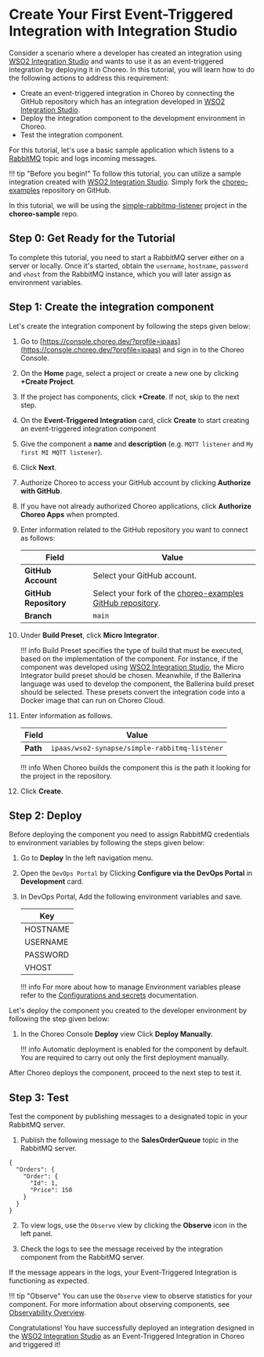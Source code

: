 # Create Your First Event-Triggered Integration with Integration Studio

Consider a scenario where a developer has created an integration using [WSO2 Integration Studio](https://wso2.com/integration/integration-studio/) and wants to use it as an event-triggered integration by deploying it in Choreo. In this tutorial, you will learn how to do the following actions to address this requirement:

- Create an event-triggered integration in Choreo by connecting the GitHub repository which has an integration developed in [WSO2 Integration Studio](https://wso2.com/integration/integration-studio/).
- Deploy the integration component to the development environment in Choreo.
- Test the integration component.

For this tutorial, let's use a basic sample application which listens to a [RabbitMQ](https://www.rabbitmq.com/) topic and logs incoming messages.

!!! tip "Before you begin!"
    To follow this tutorial, you can utilize a sample integration created with [WSO2 Integration Studio](https://wso2.com/integration/integration-studio/). Simply fork the [choreo-examples](https://github.com/wso2/choreo-examples) repository on GitHub.

In this tutorial, we will be using the [simple-rabbitmq-listener](https://github.com/wso2/choreo-examples/tree/main/ipaas/wso2-synapse/simple-rabbitmq-listener) project in the **choreo-sample** repo. 

## Step 0: Get Ready for the Tutorial

To complete this tutorial, you need to start a RabbitMQ server either on a server or locally. Once it's started, obtain the `username`, `hostname`, `password` and `vhost` from the RabbitMQ instance, which you will later assign as environment variables. 


## Step 1: Create the integration component

Let's create the integration component by following the steps given below:

1. Go to [https://console.choreo.dev/?profile=ipaas](https://console.choreo.dev/?profile=ipaas) and sign in to the Choreo Console.

2. On the **Home** page, select a project or create a new one by clicking **+Create Project**.

3. If the project has components, click **+Create**. If not, skip to the next step.

4. On the **Event-Triggered Integration** card, click **Create** to start creating an event-triggered integration component

5. Give the component a **name** and **description** (e.g. `MQTT listener` and `My first MI MQTT listener`).

6. Click **Next**.

7. Authorize Choreo to access your GitHub account by clicking **Authorize with GitHub**.

8. If you have not already authorized Choreo applications, click **Authorize Choreo Apps** when prompted.

9.  Enter information related to the GitHub repository you want to connect as follows:

     | **Field**             | **Value**                                                                                             |
     |-----------------------|-------------------------------------------------------------------------------------------------------|
     | **GitHub Account**    | Select your GitHub account.                                                                           |
     | **GitHub Repository** | Select your fork of the [choreo-examples GitHub repository](https://github.com/wso2/choreo-examples). |
     | **Branch**            | `main`                                                                                                |

10. Under **Build Preset**, click **Micro Integrator**.

     !!! info
        Build Preset specifies the type of build that must be executed, based on the implementation of the component. For instance, if the component was developed using [WSO2 Integration Studio](https://wso2.com/integration/integration-studio/), the Micro Integrator build preset should be chosen. Meanwhile, if the Ballerina language was used to develop the component, the Ballerina build preset should be selected. These presets convert the integration code into a Docker image that can run on Choreo Cloud.


11. Enter information as follows.

     | **Field**             | **Value**                                      |
     |-----------------------|------------------------------------------------|
     | **Path**              | `ipaas/wso2-synapse/simple-rabbitmq-listener`  |


    !!! info
        When Choreo builds the component this is the path it looking for the project in the repository.
 
1.  Click **Create**.


## Step 2: Deploy
Before deploying the component you need to assign RabbitMQ credentials to environment variables by following the steps given below:

1. Go to **Deploy** In the left navigation menu.
2. Open the `DevOps Portal` by Clicking **Configure via the DevOps Portal** in **Development** card.
3. In DevOps Portal, Add the following environment variables and save.  
   
    | **Key**    |
    |------------|
    | HOSTNAME   | 
    | USERNAME   |
    | PASSWORD   | 
    | VHOST      | 

    !!! info
        For more about how to manage Environment variables please refer to the [Configurations and secrets](../../devops/devops-portal.md) documentation.

Let's deploy the component you created to the developer environment by following the step given below:

1. In the Choreo Console **Deploy** view Click **Deploy Manually**.

    !!! info
        Automatic deployment is enabled for the component by default. You are required to carry out only the first deployment manually.

After Choreo deploys the component, proceed to the next step to test it.

## Step 3: Test

Test the component by publishing messages to a designated topic in your RabbitMQ server.
 
1. Publish the following message to the **SalesOrderQueue** topic in the RabbitMQ server.

```
{
  "Orders": {
    "Order": {
      "Id": 1,
      "Price": 150
    }
  }
}
```

2. To view logs, use the `Observe` view by clicking the **Observe** icon in the left panel.

3. Check the logs to see the message received by the integration component from the RabbitMQ server. 

If the message appears in the logs, your Event-Triggered Integration is functioning as expected.

!!! tip "Observe"
    You can use the `Observe` view to observe statistics for your component. For more information about observing components, see [Observability Overview](../../observe-and-analyze/observe/observability-overview.md).


Congratulations! You have successfully deployed an integration designed in the [WSO2 Integration Studio](https://wso2.com/integration/integration-studio/) as an Event-Triggered Integration in Choreo and triggered it!

